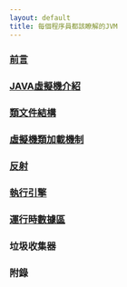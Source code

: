```yaml
---
layout: default
title: 每個程序員都該瞭解的JVM
---
```


### [前言](/2020/02/15/jvm-preface/)

### [JAVA虛擬機介紹](/2020/02/14/jvm-introduction/)

### [類文件結構](/2020/03/01/class-file-structure/)

### [虛擬機類加載機制](/2020/03/02/jvm-class-loader/)

### [反射](/2020/03/04/reflection/)

### [執行引擎](/2020/03/10/execution-engine/)

### [運行時數據區](/2020/03/11/runtime-data-area/)

### 垃圾收集器

### 附錄

